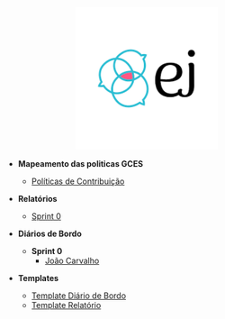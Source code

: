 
<center>

<a href="https://gces-ej.github.io/docs/#/" target="_blank">
  <img src="assets/ej-logo.png" alt="Logo" style="width: 50%; height: auto;">
</a>

</center>

- **Mapeamento das politicas GCES**
    - [Políticas de Contribuição](politicasGCES/politicasGCES.md)

- **Relatórios**
    - [Sprint 0](relatorios/sprint_0.md)

- **Diários de Bordo**
    - **Sprint 0**
        - [João Carvalho](diarioBordo/sprint_0/joao_carvalho.md)

- **Templates**
    - [Template Diário de Bordo](templates/template-diario-bordo.md)
    - [Template Relatório](templates/template-relatorio.md)